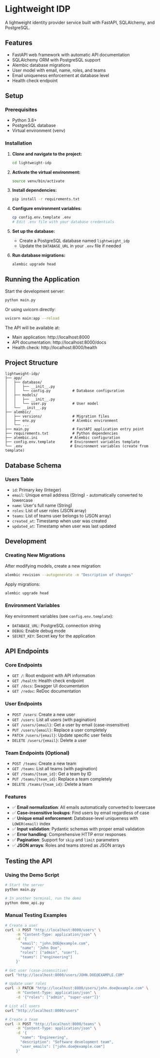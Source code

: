 # Lightweight IDP

A lightweight identity provider service built with FastAPI, SQLAlchemy, and PostgreSQL.

## Features

- FastAPI web framework with automatic API documentation
- SQLAlchemy ORM with PostgreSQL support
- Alembic database migrations
- User model with email, name, roles, and teams
- Email uniqueness enforcement at database level
- Health check endpoint

## Setup

### Prerequisites

- Python 3.8+
- PostgreSQL database
- Virtual environment (venv)

### Installation

1. **Clone and navigate to the project:**
   ```bash
   cd lightweight-idp
   ```

2. **Activate the virtual environment:**
   ```bash
   source venv/bin/activate
   ```

3. **Install dependencies:**
   ```bash
   pip install -r requirements.txt
   ```

4. **Configure environment variables:**
   ```bash
   cp config.env.template .env
   # Edit .env file with your database credentials
   ```

5. **Set up the database:**
   - Create a PostgreSQL database named `lightweight_idp`
   - Update the `DATABASE_URL` in your `.env` file if needed

6. **Run database migrations:**
   ```bash
   alembic upgrade head
   ```

## Running the Application

Start the development server:
```bash
python main.py
```

Or using uvicorn directly:
```bash
uvicorn main:app --reload
```

The API will be available at:
- Main application: http://localhost:8000
- API documentation: http://localhost:8000/docs
- Health check: http://localhost:8000/health

## Project Structure

```
lightweight-idp/
├── app/
│   ├── database/
│   │   ├── __init__.py
│   │   └── config.py          # Database configuration
│   ├── models/
│   │   ├── __init__.py
│   │   └── user.py            # User model
│   └── __init__.py
├── alembic/
│   ├── versions/              # Migration files
│   ├── env.py                 # Alembic environment
│   └── ...
├── main.py                    # FastAPI application entry point
├── requirements.txt           # Python dependencies
├── alembic.ini               # Alembic configuration
├── config.env.template       # Environment variables template
└── .env                      # Environment variables (create from template)
```

## Database Schema

### Users Table

- `id`: Primary key (Integer)
- `email`: Unique email address (String) - automatically converted to lowercase
- `name`: User's full name (String)
- `roles`: List of user roles (JSON array)
- `teams`: List of teams user belongs to (JSON array)
- `created_at`: Timestamp when user was created
- `updated_at`: Timestamp when user was last updated

## Development

### Creating New Migrations

After modifying models, create a new migration:
```bash
alembic revision --autogenerate -m "Description of changes"
```

Apply migrations:
```bash
alembic upgrade head
```

### Environment Variables

Key environment variables (see `config.env.template`):
- `DATABASE_URL`: PostgreSQL connection string
- `DEBUG`: Enable debug mode
- `SECRET_KEY`: Secret key for the application

## API Endpoints

### Core Endpoints
- `GET /`: Root endpoint with API information
- `GET /health`: Health check endpoint
- `GET /docs`: Swagger UI documentation
- `GET /redoc`: ReDoc documentation

### User Endpoints
- `POST /users`: Create a new user
- `GET /users`: List all users (with pagination)
- `GET /users/{email}`: Get a user by email (case-insensitive)
- `PUT /users/{email}`: Replace a user completely
- `PATCH /users/{email}`: Update specific user fields
- `DELETE /users/{email}`: Delete a user

### Team Endpoints (Optional)
- `POST /teams`: Create a new team
- `GET /teams`: List all teams (with pagination)
- `GET /teams/{team_id}`: Get a team by ID
- `PUT /teams/{team_id}`: Replace a team completely
- `DELETE /teams/{team_id}`: Delete a team

### Features
- ✅ **Email normalization**: All emails automatically converted to lowercase
- ✅ **Case-insensitive lookups**: Find users by email regardless of case
- ✅ **Unique email enforcement**: Database-level uniqueness with `LOWER(email)` index
- ✅ **Input validation**: Pydantic schemas with proper email validation
- ✅ **Error handling**: Comprehensive HTTP error responses
- ✅ **Pagination**: Support for `skip` and `limit` parameters
- ✅ **JSON arrays**: Roles and teams stored as JSON arrays

## Testing the API

### Using the Demo Script
```bash
# Start the server
python main.py

# In another terminal, run the demo
python demo_api.py
```

### Manual Testing Examples
```bash
# Create a user
curl -X POST "http://localhost:8000/users" \
     -H "Content-Type: application/json" \
     -d '{
       "email": "john.DOE@example.com",
       "name": "John Doe",
       "roles": ["admin", "user"],
       "teams": ["engineering"]
     }'

# Get user (case-insensitive)
curl "http://localhost:8000/users/JOHN.DOE@EXAMPLE.COM"

# Update user roles
curl -X PATCH "http://localhost:8000/users/john.doe@example.com" \
     -H "Content-Type: application/json" \
     -d '{"roles": ["admin", "super-user"]}'

# List all users
curl "http://localhost:8000/users"

# Create a team
curl -X POST "http://localhost:8000/teams" \
     -H "Content-Type: application/json" \
     -d '{
       "name": "Engineering",
       "description": "Software development team",
       "user_emails": ["john.doe@example.com"]
     }'
``` 
